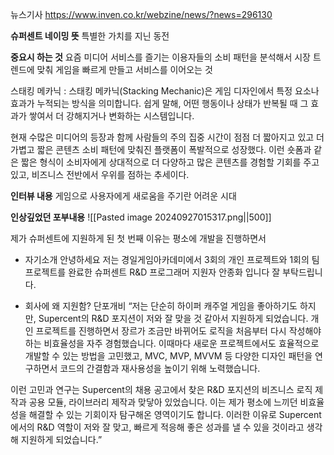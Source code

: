 뉴스기사
https://www.inven.co.kr/webzine/news/?news=296130

**슈퍼센트 네이밍 뜻**
특별한 가치를 지닌 동전

**중요시 하는 것** 
요즘 미디어 서비스를 즐기는 이용자들의 소비 패턴을 분석해서 시장 트렌드에 맞춰 게임을 빠르게 만들고 서비스를 이어오는 것

스태킹 메카닉 : 스태킹 메카닉(Stacking Mechanic)은 게임 디자인에서 특정 요소나 효과가 누적되는 방식을 의미합니다. 쉽게 말해, 어떤 행동이나 상태가 반복될 때 그 효과가 쌓여서 더 강해지거나 변화하는 시스템입니다.

현재 수많은 미디어의 등장과 함께 사람들의 주의 집중 시간이 점점 더 짧아지고 있고 더 가볍고 짧은 콘텐츠 소비 패턴에 맞춰진 플랫폼이 폭발적으로 성장했다. 이런 숏폼과 같은 짧은 형식이 소비자에게 상대적으로 더 다양하고 많은 콘텐츠를 경험할 기회를 주고 있고, 비즈니스 전반에서 우위를 점하는 추세이다.

**인터뷰 내용**
게임으로 사용자에게 새로움을 주기란 어려운 시대

**인상깊었던 포부내용**
![[Pasted image 20240927015317.png||500]]

제가 슈퍼센트에 지원하게 된 첫 번째 이유는 평소에 개발을 진행하면서 

- 자기소개
안녕하세요 저는 경일게임아카데미에서 3회의 개인 프로젝트와 1회의 팀프로젝트를 완료한 슈퍼센트 R&D 프로그래머 지원자 안종화 입니다 잘 부탁드립니다.

* 회사에 왜 지원함? 단포개비
“저는 단순히 하이퍼 캐주얼 게임을 좋아하기도 하지만, Supercent의 R&D 포지션이 저와 잘 맞을 것 같아서 지원하게 되었습니다. 개인 프로젝트를 진행하면서 장르가 조금만 바뀌어도 로직을 처음부터 다시 작성해야 하는 비효율성을 자주 경험했습니다. 이때마다 새로운 프로젝트에서도 효율적으로 개발할 수 있는 방법을 고민했고, MVC, MVP, MVVM 등 다양한 디자인 패턴을 연구하면서 코드의 간결함과 재사용성을 높이기 위해 노력했습니다.

이런 고민과 연구는 Supercent의 채용 공고에서 찾은 R&D 포지션의 비즈니스 로직 제작과 공용 모듈, 라이브러리 제작과 맞닿아 있었습니다. 이는 제가 평소에 느끼던 비효율성을 해결할 수 있는 기회이자 탐구해온 영역이기도 합니다. 이러한 이유로 Supercent에서의 R&D 역할이 저와 잘 맞고, 빠르게 적응해 좋은 성과를 낼 수 있을 것이라고 생각해 지원하게 되었습니다.”

